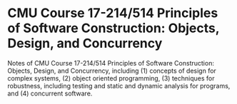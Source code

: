 # CMU Course 17-214/514 Principles of Software Construction: Objects, Design, and Concurrency

Notes of CMU Course 17-214/514 Principles of Software Construction: Objects, Design, and Concurrency, including (1) concepts of design for complex systems, (2) object oriented programming, (3) techniques for robustness, including testing and static and dynamic analysis for programs, and (4) concurrent software.
